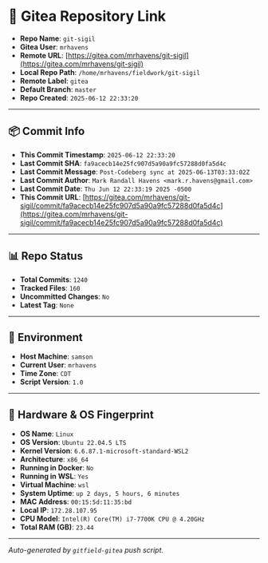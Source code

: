 # 🔗 Gitea Repository Link

- **Repo Name**: `git-sigil`
- **Gitea User**: `mrhavens`
- **Remote URL**: [https://gitea.com/mrhavens/git-sigil](https://gitea.com/mrhavens/git-sigil)
- **Local Repo Path**: `/home/mrhavens/fieldwork/git-sigil`
- **Remote Label**: `gitea`
- **Default Branch**: `master`
- **Repo Created**: `2025-06-12 22:33:20`

---

## 📦 Commit Info

- **This Commit Timestamp**: `2025-06-12 22:33:20`
- **Last Commit SHA**: `fa9acecb14e25fc907d5a90a9fc57288d0fa5d4c`
- **Last Commit Message**: `Post-Codeberg sync at 2025-06-13T03:33:02Z`
- **Last Commit Author**: `Mark Randall Havens <mark.r.havens@gmail.com>`
- **Last Commit Date**: `Thu Jun 12 22:33:19 2025 -0500`
- **This Commit URL**: [https://gitea.com/mrhavens/git-sigil/commit/fa9acecb14e25fc907d5a90a9fc57288d0fa5d4c](https://gitea.com/mrhavens/git-sigil/commit/fa9acecb14e25fc907d5a90a9fc57288d0fa5d4c)

---

## 📊 Repo Status

- **Total Commits**: `1240`
- **Tracked Files**: `160`
- **Uncommitted Changes**: `No`
- **Latest Tag**: `None`

---

## 🧭 Environment

- **Host Machine**: `samson`
- **Current User**: `mrhavens`
- **Time Zone**: `CDT`
- **Script Version**: `1.0`

---

## 🧬 Hardware & OS Fingerprint

- **OS Name**: `Linux`
- **OS Version**: `Ubuntu 22.04.5 LTS`
- **Kernel Version**: `6.6.87.1-microsoft-standard-WSL2`
- **Architecture**: `x86_64`
- **Running in Docker**: `No`
- **Running in WSL**: `Yes`
- **Virtual Machine**: `wsl`
- **System Uptime**: `up 2 days, 5 hours, 6 minutes`
- **MAC Address**: `00:15:5d:11:35:bd`
- **Local IP**: `172.28.107.95`
- **CPU Model**: `Intel(R) Core(TM) i7-7700K CPU @ 4.20GHz`
- **Total RAM (GB)**: `23.44`

---

_Auto-generated by `gitfield-gitea` push script._
